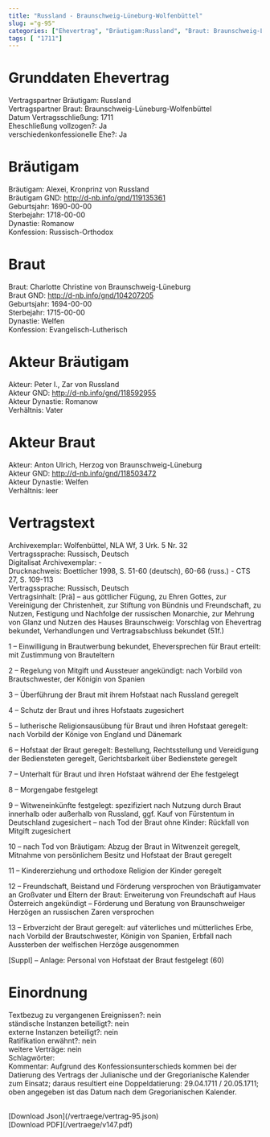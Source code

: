 ```yaml
---
title: "Russland - Braunschweig-Lüneburg-Wolfenbüttel"
slug: ="g-95"
categories: ["Ehevertrag", "Bräutigam:Russland", "Braut: Braunschweig-Lüneburg-Wolfenbüttel ", "Eheschließung vollzogen?:Ja", "verschiedenkonfessionelle Ehe?:Ja", "Dynastie Bräutigam:Romanow", "Akteur Bräutigam:Peter I., Zar von Russland", "Akteur Braut:Anton Ulrich, Herzog von Braunschweig-Lüneburg", "Textbezug?:nein", "Ständisch?:nein", "Ratifikation?:nein", "Sonstiges?:nein", "Bräutigam:Russland", "Braut: Braunschweig-Lüneburg-Wolfenbüttel "]
tags: [ "1711"]
---
```

<!--more-->

# Grunddaten Ehevertrag

Vertragspartner Bräutigam: Russland<br>
Vertragspartner Braut: Braunschweig-Lüneburg-Wolfenbüttel <br>
Datum Vertragsschließung: 1711<br>
Eheschließung vollzogen?: Ja<br>
verschiedenkonfessionelle Ehe?: Ja<br>
# Bräutigam

Bräutigam: Alexei, Kronprinz von Russland<br>
Bräutigam GND: http://d-nb.info/gnd/119135361<br>
Geburtsjahr: 1690-00-00<br>
Sterbejahr: 1718-00-00<br>
Dynastie: Romanow<br>
Konfession: Russisch-Orthodox<br>
# Braut

Braut: Charlotte Christine von Braunschweig-Lüneburg<br>
Braut GND: http://d-nb.info/gnd/104207205<br>
Geburtsjahr: 1694-00-00<br>
Sterbejahr: 1715-00-00<br>
Dynastie: Welfen<br>
Konfession: Evangelisch-Lutherisch<br>
# Akteur Bräutigam

Akteur: Peter I., Zar von Russland<br>
Akteur GND: http://d-nb.info/gnd/118592955<br>
Akteur Dynastie: Romanow<br>
Verhältnis: Vater<br>
# Akteur Braut

Akteur: Anton Ulrich, Herzog von Braunschweig-Lüneburg<br>
Akteur GND: http://d-nb.info/gnd/118503472<br>
Akteur Dynastie: Welfen<br>
Verhältnis: leer<br>
# Vertragstext

Archivexemplar: Wolfenbüttel, NLA Wf, 3 Urk. 5 Nr. 32<br>
Vertragssprache: Russisch, Deutsch<br>
Digitalisat Archivexemplar: -<br>
Drucknachweis: Boetticher 1998, S. 51-60 (deutsch), 60-66 (russ.) - CTS 27, S. 109-113<br>
Vertragssprache: Russisch, Deutsch<br>
Vertragsinhalt: [Prä] – aus göttlicher Fügung, zu Ehren Gottes, zur Vereinigung der Christenheit, zur Stiftung von Bündnis und Freundschaft, zu Nutzen, Festigung und Nachfolge der russischen Monarchie, zur Mehrung von Glanz und Nutzen des Hauses Braunschweig: Vorschlag von Ehevertrag bekundet, Verhandlungen und Vertragsabschluss bekundet (51f.)

1 – Einwilligung in Brautwerbung bekundet, Eheversprechen für Braut erteilt: mit Zustimmung von Brauteltern

2 – Regelung von Mitgift und Aussteuer angekündigt: nach Vorbild von Brautschwester, der Königin von Spanien

3 – Überführung der Braut mit ihrem Hofstaat nach Russland geregelt

4 – Schutz der Braut und ihres Hofstaats zugesichert

5 – lutherische Religionsausübung für Braut und ihren Hofstaat geregelt: nach Vorbild der Könige von England und Dänemark

6 – Hofstaat der Braut geregelt: Bestellung, Rechtsstellung und Vereidigung der Bediensteten geregelt, Gerichtsbarkeit über Bedienstete geregelt

7 – Unterhalt für Braut und ihren Hofstaat während der Ehe festgelegt

8 – Morgengabe festgelegt

9 – Witweneinkünfte festgelegt: spezifiziert nach Nutzung durch Braut innerhalb oder außerhalb von Russland, ggf. Kauf von Fürstentum in Deutschland zugesichert – nach Tod der Braut ohne Kinder: Rückfall von Mitgift zugesichert

10 – nach Tod von Bräutigam: Abzug der Braut in Witwenzeit geregelt, Mitnahme von persönlichem Besitz und Hofstaat der Braut geregelt

11 – Kindererziehung und orthodoxe Religion der Kinder geregelt

12 – Freundschaft, Beistand und Förderung versprochen von Bräutigamvater an Großvater und Eltern der Braut: Erweiterung von Freundschaft auf Haus Österreich angekündigt – Förderung und Beratung von Braunschweiger Herzögen an russischen Zaren versprochen

13 – Erbverzicht der Braut geregelt: auf väterliches und mütterliches Erbe, nach Vorbild der Brautschwester, Königin von Spanien, Erbfall nach Aussterben der welfischen Herzöge ausgenommen

[Suppl] – Anlage: Personal von Hofstaat der Braut festgelegt (60)
<br>
# Einordnung

Textbezug zu vergangenen Ereignissen?: nein<br>
ständische Instanzen beteiligt?: nein<br>
externe Instanzen beteiligt?: nein<br>
Ratifikation erwähnt?: nein<br>
weitere Verträge: nein<br>
Schlagwörter: <br>
Kommentar: Aufgrund des Konfessionsunterschieds kommen bei der Datierung des Vertrags der Julianische und der Gregorianische Kalender zum Einsatz; daraus resultiert eine Doppeldatierung: 29.04.1711 / 20.05.1711; oben angegeben ist das Datum nach dem Gregorianischen Kalender.


<br>
[Download Json](/vertraege/vertrag-95.json)<br>
[Download PDF](/vertraege/v147.pdf)
